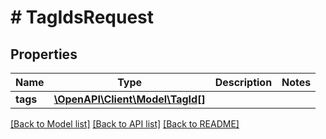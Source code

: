 # # TagIdsRequest

## Properties

Name | Type | Description | Notes
------------ | ------------- | ------------- | -------------
**tags** | [**\OpenAPI\Client\Model\TagId[]**](TagId.md) |  | 

[[Back to Model list]](../../README.md#documentation-for-models) [[Back to API list]](../../README.md#documentation-for-api-endpoints) [[Back to README]](../../README.md)



